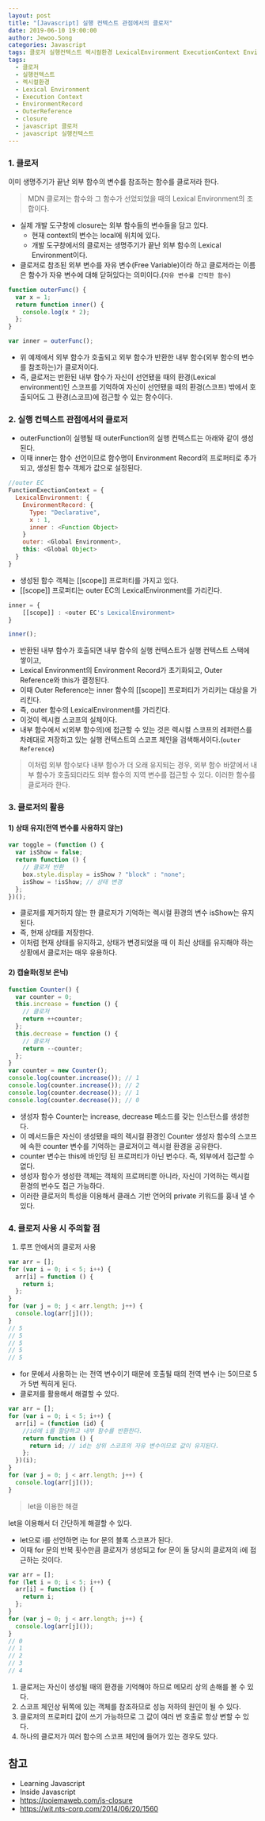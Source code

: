 ```yaml
---
layout: post
title: "[Javascript] 실행 컨텍스트 관점에서의 클로저"
date: 2019-06-10 19:00:00
author: Jewoo.Song
categories: Javascript
tags: 클로저 실행컨텍스트 렉시컬환경 LexicalEnvironment ExecutionContext EnvironmentRecord OuterReference closure javascript
tags:
  - 클로저
  - 실행컨텍스트
  - 렉시컬환경
  - Lexical Environment
  - Execution Context
  - EnvironmentRecord
  - OuterReference
  - closure
  - javascript 클로저
  - javascript 실행컨텍스트
---
```


### 1. 클로저

이미 생명주기가 끝난 외부 함수의 변수를 참조하는 함수를 클로저라 한다.

> MDN
> 클로저는 함수와 그 함수가 선었되었을 때의 Lexical Environment의 조합이다.

- 실제 개발 도구창에 closure는 외부 함수들의 변수들을 담고 있다.
  - 현재 context의 변수는 local에 위치에 있다.
  - 개발 도구창에서의 클로저는 생명주기가 끝난 외부 함수의 Lexical Environment이다.
- 클로저로 참조된 외부 변수를 자유 변수(Free Variable)이라 하고 클로저라는 이름은 함수가 자유 변수에 대해 닫혀있다는 의미이다.(`자유 변수를 간직한 함수`)

```js
function outerFunc() {
  var x = 1;
  return function inner() {
    console.log(x * 2);
  };
}

var inner = outerFunc();
```

- 위 예제에서 외부 함수가 호출되고 외부 함수가 반환한 내부 함수(외부 함수의 변수를 참조하는)가 클로저이다.
- 즉, 클로저는 반환된 내부 함수가 자신이 선언됐을 때의 환경(Lexical environment)인 스코프를 기억하여 자신이 선언됐을 때의 환경(스코프) 밖에서 호출되어도 그 환경(스코프)에 접근할 수 있는 함수이다.

### 2. 실행 컨텍스트 관점에서의 클로저

- outerFunction이 실행될 때 outerFunction의 실행 컨텍스트는 아래와 같이 생성된다.
- 이때 inner는 함수 선언이므로 함수명이 Environment Record의 프로퍼티로 추가되고, 생성된 함수 객체가 값으로 설정된다.

```js
//outer EC
FunctionExectionContext = {
  LexicalEnvironment: {
    EnvironmentRecord: {
      Type: "Declarative",
      x : 1,
      inner : <Function Object>
    }
    outer: <Global Environment>,
    this: <Global Object>
  }
}
```

- 생성된 함수 객체는 [[scope]] 프로퍼티를 가지고 있다.
- [[scope]] 프로퍼티는 outer EC의 LexicalEnvironment를 가리킨다.

```js
inner = {
    [[scope]] : <outer EC's LexicalEnvironment>
}
```

```js
inner();
```

- 반환된 내부 함수가 호출되면 내부 함수의 실행 컨텍스트가 실행 컨텍스트 스택에 쌓이고,
- Lexical Environment의 Environment Record가 초기화되고, Outer Reference와 this가 결정된다.
- 이때 Outer Reference는 inner 함수의 [[scope]] 프로퍼티가 가리키는 대상을 가리킨다.
- 즉, outer 함수의 LexicalEnvironment를 가리킨다.
- 이것이 렉시컬 스코프의 실체이다.
- 내부 함수에서 x(외부 함수의)에 접근할 수 있는 것은 렉시컬 스코프의 레퍼런스를 차례대로 저장하고 있는 실행 컨텍스트의 스코프 체인을 검색해서이다.(`outer Reference`)

> 이처럼 외부 함수보다 내부 함수가 더 오래 유지되는 경우, 외부 함수 바깥에서 내부 함수가 호출되더라도 외부 함수의 지역 변수를 접근할 수 있다.
> 이러한 함수를 클로저라 한다.

### 3. 클로저의 활용

#### 1) 상태 유지(전역 변수를 사용하지 않는)

```js
var toggle = (function () {
  var isShow = false;
  return function () {
    // 클로저 반환
    box.style.display = isShow ? "block" : "none";
    isShow = !isShow; // 상태 변경
  };
})();
```

- 클로저를 제거하지 않는 한 클로저가 기억하는 렉시컬 환경의 변수 isShow는 유지된다.
- 즉, 현재 상태를 저장한다.
- 이처럼 현재 상태를 유지하고, 상태가 변경되었을 때 이 최신 상태를 유지해야 하는 상황에서 클로저는 매우 유용하다.

#### 2) 캡슐화(정보 은닉)

```js
function Counter() {
  var counter = 0;
  this.increase = function () {
    // 클로저
    return ++counter;
  };
  this.decrease = function () {
    // 클로저
    return --counter;
  };
}
var counter = new Counter();
console.log(counter.increase()); // 1
console.log(counter.increase()); // 2
console.log(counter.decrease()); // 1
console.log(counter.decrease()); // 0
```

- 생성자 함수 Counter는 increase, decrease 메소드를 갖는 인스턴스를 생성한다.
- 이 메서드들은 자신이 생성됐을 때의 렉시컬 환경인 Counter 생성자 함수의 스코프에 속한 counter 변수를 기억하는 클로저이고 렉시컬 환경을 공유한다.
- counter 변수는 this에 바인딩 된 프로퍼티가 아닌 변수다. 즉, 외부에서 접근할 수 없다.
- 생성자 함수가 생성한 객체는 객체의 프로퍼티뿐 아니라, 자신이 기억하는 렉시컬 환경의 변수도 접근 가능하다.
- 이러한 클로저의 특성을 이용해서 클래스 기반 언어의 private 키워드를 흉내 낼 수 있다.

### 4. 클로저 사용 시 주의할 점

1. 루프 안에서의 클로저 사용

```js
var arr = [];
for (var i = 0; i < 5; i++) {
  arr[i] = function () {
    return i;
  };
}
for (var j = 0; j < arr.length; j++) {
  console.log(arr[j]());
}
// 5
// 5
// 5
// 5
// 5
```

- for 문에서 사용하는 i는 전역 변수이기 때문에 호출될 때의 전역 변수 i는 5이므로 5가 5번 찍히게 된다.
- 클로저를 활용해서 해결할 수 있다.

```js
var arr = [];
for (var i = 0; i < 5; i++) {
  arr[i] = (function (id) {
    //id에 i를 할당하고 내부 함수를 반환한다.
    return function () {
      return id; // id는 상위 스코프의 자유 변수이므로 값이 유지된다.
    };
  })(i);
}
for (var j = 0; j < arr.length; j++) {
  console.log(arr[j]());
}
```

> let을 이용한 해결

let을 이용해서 더 간단하게 해결할 수 있다.

- let으로 i를 선언하면 i는 for 문의 블록 스코프가 된다.
- 이때 for 문의 반복 횟수만큼 클로저가 생성되고 for 문이 돌 당시의 클로저의 i에 접근하는 것이다.

```js
var arr = [];
for (let i = 0; i < 5; i++) {
  arr[i] = function () {
    return i;
  };
}
for (var j = 0; j < arr.length; j++) {
  console.log(arr[j]());
}
// 0
// 1
// 2
// 3
// 4
```

1. 클로저는 자신이 생성될 때의 환경을 기억해야 하므로 메모리 상의 손해를 볼 수 있다.
2. 스코프 체인상 뒤쪽에 있는 객체를 참조하므로 성능 저하의 원인이 될 수 있다.
3. 클로저의 프로퍼티 값이 쓰기 가능하므로 그 값이 여러 번 호출로 항상 변할 수 있다.
4. 하나의 클로저가 여러 함수의 스코프 체인에 들어가 있는 경우도 있다.

## 참고

- Learning Javascript
- Inside Javascript
- https://poiemaweb.com/js-closure
- https://wit.nts-corp.com/2014/06/20/1560
